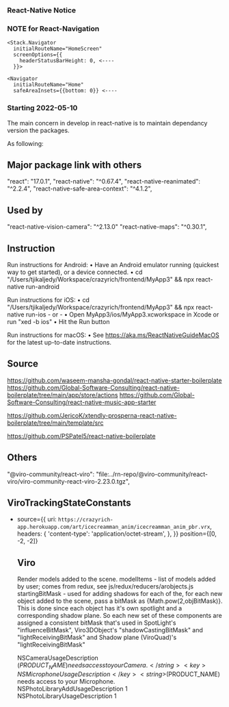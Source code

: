 ### React-Native Notice

### NOTE for React-Navigation

    <Stack.Navigator
      initialRouteName="HomeScreen"
      screenOptions={{
        headerStatusBarHeight: 0, <----
      }}>

    <Navigator
      initialRouteName="Home"
      safeAreaInsets={{bottom: 0}} <----

### Starting 2022-05-10

The main concern in develop in react-native is to maintain dependancy version the packages.

As following:

## Major package link with others

"react": "17.0.1",
"react-native": "^0.67.4",
"react-native-reanimated": "^2.2.4",
"react-native-safe-area-context": "^4.1.2",

## Used by

"react-native-vision-camera": "^2.13.0"
"react-native-maps": "^0.30.1",

## Instruction

Run instructions for Android:
• Have an Android emulator running (quickest way to get started), or a device connected.
• cd "/Users/tjikaljedy/Workspace/crazyrich/frontend/MyApp3" && npx react-native run-android

Run instructions for iOS:
• cd "/Users/tjikaljedy/Workspace/crazyrich/frontend/MyApp3" && npx react-native run-ios - or -
• Open MyApp3/ios/MyApp3.xcworkspace in Xcode or run "xed -b ios"
• Hit the Run button

Run instructions for macOS:
• See https://aka.ms/ReactNativeGuideMacOS for the latest up-to-date instructions.

## Source

https://github.com/waseem-mansha-gondal/react-native-starter-boilerplate
https://github.com/Global-Software-Consulting/react-native-boilerplate/tree/main/app/store/actions
https://github.com/Global-Software-Consulting/react-native-music-app-starter

https://github.com/JericoK/xtendly-prosperna-react-native-boilerplate/tree/main/template/src

https://github.com/PSPatel5/react-native-boilerplate

## Others

"@viro-community/react-viro": "file:../rn-repo/@viro-community/react-viro/viro-community-react-viro-2.23.0.tgz",

## ViroTrackingStateConstants

- source={{
                 uri: `https://crazyrich-app.herokuapp.com/art/icecreamman_anim/icecreamman_anim_pbr.vrx`,
                 headers: {
                   'content-type': 'application/octet-stream',
                 },
               }}
  position={[0, -2, -2]}

  ## Viro

  Render models added to the scene.
  modelItems - list of models added by user; comes from redux, see js/redux/reducers/arobjects.js
  startingBitMask - used for adding shadows for each of the, for each new object added to the scene,
  pass a bitMask as {Math.pow(2,objBitMask)}. This is done since each object has it's own
  spotlight and a corresponding shadow plane. So each new set of these components are assigned a
  consistent bitMask that's used in SpotLight's "influenceBitMask",
  Viro3DObject's "shadowCastingBitMask" and "lightReceivingBitMask" and Shadow plane (ViroQuad)'s "lightReceivingBitMask"

  <key>NSCameraUsageDescription</key>
  <string>$(PRODUCT_NAME) needs access to your Camera.</string>
	<key>NSMicrophoneUsageDescription</key>
	<string>$(PRODUCT_NAME) needs access to your Microphone.</string>
  <key>NSPhotoLibraryAddUsageDescription</key>
  <string>1</string>
  <key>NSPhotoLibraryUsageDescription</key>
  <string>1</string>
